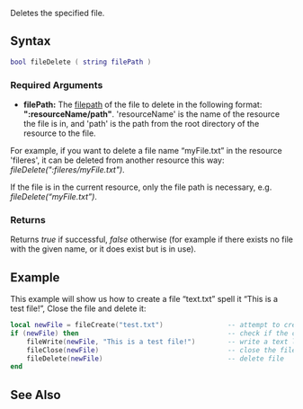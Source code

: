 Deletes the specified file.

Syntax
------

``` lua
bool fileDelete ( string filePath )
```

### Required Arguments

-   **filePath:** The [filepath](/docs/filepath.md "wikilink") of the file to delete in the following format: **":resourceName/path"**. 'resourceName' is the name of the resource the file is in, and 'path' is the path from the root directory of the resource to the file.

  
For example, if you want to delete a file name “myFile.txt” in the resource 'fileres', it can be deleted from another resource this way: *fileDelete(":fileres/myFile.txt")*.

If the file is in the current resource, only the file path is necessary, e.g. *fileDelete(“myFile.txt”)*.

### Returns

Returns *true* if successful, *false* otherwise (for example if there exists no file with the given name, or it does exist but is in use).

Example
-------

This example will show us how to create a file “text.txt” spell it “This is a test file!”, Close the file and delete it:

``` lua
local newFile = fileCreate("test.txt")                -- attempt to create a new file
if (newFile) then                                     -- check if the creation succeeded
    fileWrite(newFile, "This is a test file!")        -- write a text line
    fileClose(newFile)                                -- close the file once you're done with it
    fileDelete(newFile)                               -- delete file
end
```

See Also
--------
